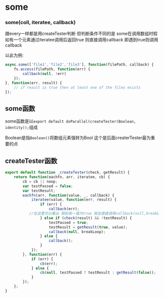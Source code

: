 # some

### some(coll, iteratee, callback)

跟every一样都是用createTester判断 但判断条件不同的是 some在调用数组时假如有一个元素通过iteratee调用后返回true 则直接调用callback 即遇到true则调用callback 

以此为例:

```javascript
async.some(['file1','file2','file3'], function(filePath, callback) {
    fs.access(filePath, function(err) {
        callback(null, !err)
    });
}, function(err, result) {
    // if result is true then at least one of the files exists
});
```



## some函数

some函数是以`export default doParallel(createTester(Boolean, identity));`组成

Boolean是指`Boolean()`将数组元素强转为Bool 这个是后面createrTester最为重要的点

## createTester函数

```javascript
export default function _createTester(check, getResult) {
    return function(eachfn, arr, iteratee, cb) {
        cb = cb || noop;
        var testPassed = false;
        var testResult;
        eachfn(arr, function(value, _, callback) {
            iteratee(value, function(err, result) {
                if (err) {
                    callback(err);
           //在这里可以看出 假如有一值为true 就会直接调用callback(null,breakLoop)从而直接调用最初的callback 不过假如由于是for 所以会把剩下的循环继续 只不过不能再调用最初的callback而已 因为被销毁
                } else if (check(result) && !testResult) {
                    testPassed = true;
                    testResult = getResult(true, value);
                    callback(null, breakLoop);
                } else {
                    callback();
                }
            });
        }, function(err) {
            if (err) {
                cb(err);
            } else {
                cb(null, testPassed ? testResult : getResult(false));
            }
        });
    };
}
```

